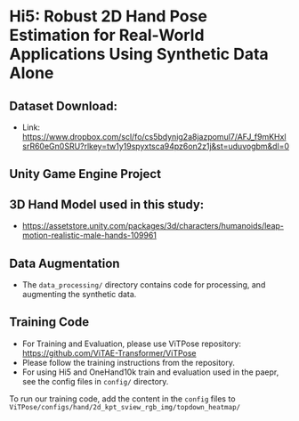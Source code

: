 # Hi5: Robust 2D Hand Pose Estimation for Real-World Applications Using Synthetic Data Alone

## Dataset Download:
- Link: https://www.dropbox.com/scl/fo/cs5bdynig2a8jazpomul7/AFJ_f9mKHxlsrR60eGn0SRU?rlkey=tw1y19spyxtsca94pz6on2z1j&st=uduvogbm&dl=0


## Unity Game Engine Project



## 3D Hand Model used in this study:
- https://assetstore.unity.com/packages/3d/characters/humanoids/leap-motion-realistic-male-hands-109961


## Data Augmentation
- The `data_processing/` directory contains code for processing, and augmenting the synthetic data.


## Training Code
- For Training and Evaluation, please use ViTPose repository:
https://github.com/ViTAE-Transformer/ViTPose
- Please follow the training instructions from the repository.
- For using Hi5 and OneHand10k train and evaluation used in the paepr, see the config files in `config/` directory.

To run our training code, add the content in the `config` files to `ViTPose/configs/hand/2d_kpt_sview_rgb_img/topdown_heatmap/`



